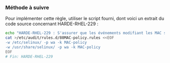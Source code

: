 
### Méthode à suivre

Pour implémenter cette règle, utiliser le script fourni, dont voici un extrait du code source concernant HARDE-RHEL-229 :

``` {.bash .numberLines}
echo "HARDE-RHEL-229 : S'assurer que les événements modifiant les MAC soient collectéees"
cat >/etc/audit/rules.d/80MAC-policy.rules <<EOF
-w /etc/selinux/ -p wa -k MAC-policy
-w /usr/share/selinux/ -p wa -k MAC-policy
EOF
# Fin: HARDE-RHEL-229
```

